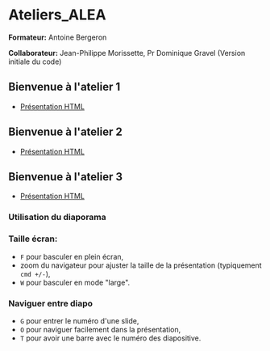 # Ateliers_ALEA

**Formateur:** Antoine Bergeron

**Collaborateur:** Jean-Philippe Morissette, Pr Dominique Gravel (Version initiale du code)

## Bienvenue à l'atelier 1

- [Présentation HTML](https://AntoineBergeron.github.io/Ateliers_ALEA/Atelier_1)

## Bienvenue à l'atelier 2

- [Présentation HTML](https://ALEA-UdeS.github.io/Atelier-R/Atelier_1B)

## Bienvenue à l'atelier 3

- [Présentation HTML](https://ALEA-UdeS.github.io/Atelier-R/Atelier_2)


### Utilisation du diaporama

### Taille écran:

  - `F` pour basculer en plein écran,
  - zoom du navigateur pour ajuster la taille de la présentation (typiquement `cmd +/-`),
  - `W` pour basculer en mode "large".

### Naviguer entre diapo

  - `G` pour entrer le numéro d'une slide,
  - `O` pour naviguer facilement dans la présentation,
  - `T` pour avoir une barre avec le numéro des diapositive.
